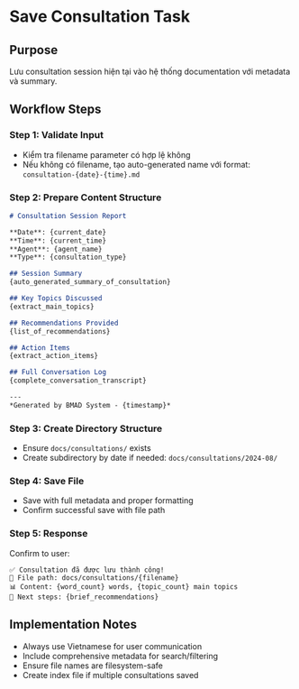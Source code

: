 # Save Consultation Task

## Purpose
Lưu consultation session hiện tại vào hệ thống documentation với metadata và summary.

## Workflow Steps

### Step 1: Validate Input
- Kiểm tra filename parameter có hợp lệ không
- Nếu không có filename, tạo auto-generated name với format: `consultation-{date}-{time}.md`

### Step 2: Prepare Content Structure
```markdown
# Consultation Session Report

**Date**: {current_date}
**Time**: {current_time}
**Agent**: {agent_name}
**Type**: {consultation_type}

## Session Summary
{auto_generated_summary_of_consultation}

## Key Topics Discussed
{extract_main_topics}

## Recommendations Provided
{list_of_recommendations}

## Action Items
{extract_action_items}

## Full Conversation Log
{complete_conversation_transcript}

---
*Generated by BMAD System - {timestamp}*
```

### Step 3: Create Directory Structure
- Ensure `docs/consultations/` exists
- Create subdirectory by date if needed: `docs/consultations/2024-08/`

### Step 4: Save File
- Save with full metadata and proper formatting
- Confirm successful save with file path

### Step 5: Response
Confirm to user:
```
✅ Consultation đã được lưu thành công!
📁 File path: docs/consultations/{filename}
📊 Content: {word_count} words, {topic_count} main topics
🎯 Next steps: {brief_recommendations}
```

## Implementation Notes
- Always use Vietnamese for user communication
- Include comprehensive metadata for search/filtering
- Ensure file names are filesystem-safe
- Create index file if multiple consultations saved
